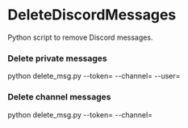 # DeleteDiscordMessages
Python script to remove Discord messages.

### Delete private messages
python delete_msg.py --token=<YOUR SECRET TOKEN> --channel=<CHANNEL ID> --user=<USER ID or USERNAME>

### Delete channel messages
python delete_msg.py --token=<YOUR SECRET TOKEN> --channel=<CHANNEL ID>
